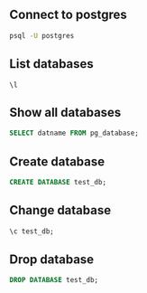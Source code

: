 ## Connect to postgres

```bash
psql -U postgres
```

## List databases

```psql
\l
```

## Show all databases

```sql
SELECT datname FROM pg_database;
```

## Create database

```sql
CREATE DATABASE test_db;
```

## Change database

```sql
\c test_db;
```

## Drop database

```sql
DROP DATABASE test_db;
```
